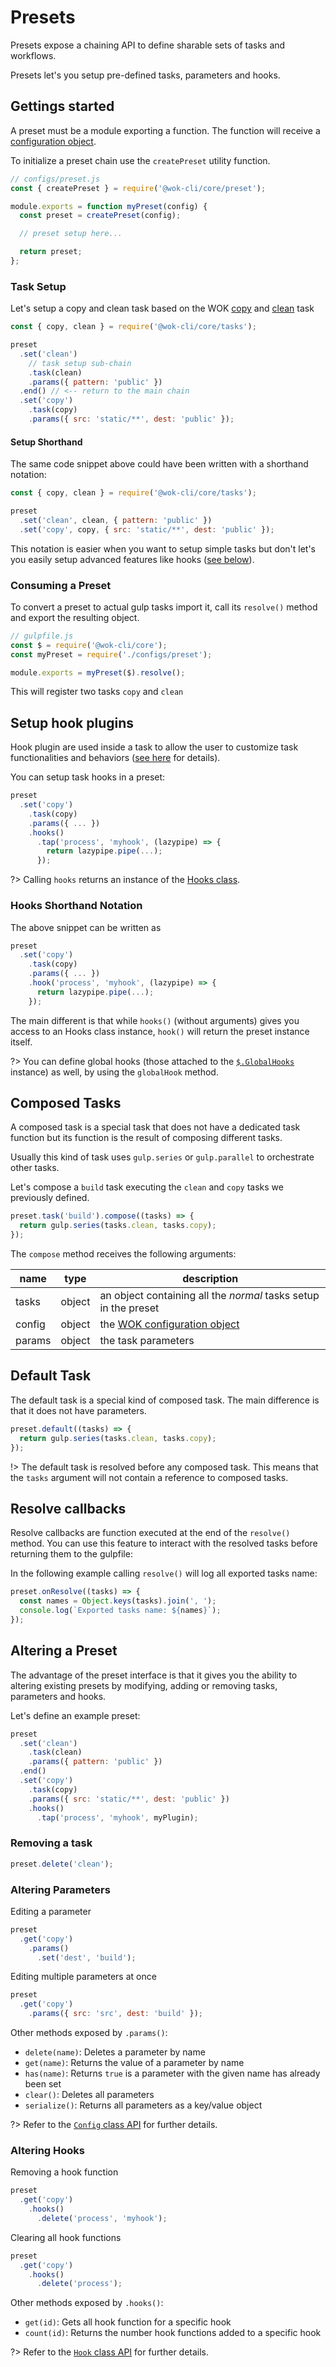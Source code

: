 # Presets

Presets expose a chaining API to define sharable sets of tasks and workflows.

Presets let's you setup pre-defined tasks, parameters and hooks.

## Gettings started

A preset must be a module exporting a function. The function will receive a [configuration object](packages/core/configuration).

To initialize a preset chain use the `createPreset` utility function.

```js
// configs/preset.js
const { createPreset } = require('@wok-cli/core/preset');

module.exports = function myPreset(config) {
  const preset = createPreset(config);

  // preset setup here...

  return preset;
};
```

### Task Setup

Let's setup a copy and clean task based on the WOK [copy](packages/core/tasks/copy) and [clean](packages/core/tasks/clean) task

<!-- prettier-ignore -->
```js
const { copy, clean } = require('@wok-cli/core/tasks');

preset
  .set('clean')
    // task setup sub-chain
    .task(clean)
    .params({ pattern: 'public' })
  .end() // <-- return to the main chain
  .set('copy')
    .task(copy)
    .params({ src: 'static/**', dest: 'public' });
```

#### Setup Shorthand

The same code snippet above could have been written with a shorthand notation:

```js
const { copy, clean } = require('@wok-cli/core/tasks');

preset
  .set('clean', clean, { pattern: 'public' })
  .set('copy', copy, { src: 'static/**', dest: 'public' });
```

This notation is easier when you want to setup simple tasks but don't let's you easily setup advanced features like hooks ([see below](###)).

### Consuming a Preset

To convert a preset to actual gulp tasks import it, call its `resolve()` method and export the resulting object.

```js
// gulpfile.js
const $ = require('@wok-cli/core');
const myPreset = require('./configs/preset');

module.exports = myPreset($).resolve();
```

This will register two tasks `copy` and `clean`

## Setup hook plugins

Hook plugin are used inside a task to allow the user to customize task functionalities and behaviors ([see here](packages/core/create-tasks#task-function-hooks) for details).

You can setup task hooks in a preset:

<!-- prettier-ignore -->
```js
preset
  .set('copy')
    .task(copy)
    .params({ ... })
    .hooks()
      .tap('process', 'myhook', (lazypipe) => {
        return lazypipe.pipe(...);
      });
```

?> Calling `hooks` returns an instance of the [Hooks class](packages/core/api/hooks).

### Hooks Shorthand Notation

The above snippet can be written as

<!-- prettier-ignore -->
```js
preset
  .set('copy')
    .task(copy)
    .params({ ... })
    .hook('process', 'myhook', (lazypipe) => {
      return lazypipe.pipe(...);
    });
```

The main different is that while `hooks()` (without arguments) gives you access to an Hooks class instance, `hook()` will return the preset instance itself.

?> You can define global hooks (those attached to the [`$.GlobalHooks`](packages/core/configuration#globalhooks) instance) as well, by using the `globalHook` method.

## Composed Tasks

A composed task is a special task that does not have a dedicated task function but its function is the result of composing different tasks.

Usually this kind of task uses `gulp.series` or `gulp.parallel` to orchestrate other tasks.

Let's compose a `build` task executing the `clean` and `copy` tasks we previously defined.

```js
preset.task('build').compose((tasks) => {
  return gulp.series(tasks.clean, tasks.copy);
});
```

The `compose` method receives the following arguments:

| name   | type   | description                                                     |
| ------ | ------ | --------------------------------------------------------------- |
| tasks  | object | an object containing all the _normal_ tasks setup in the preset |
| config | object | the [WOK configuration object][1]                               |
| params | object | the task parameters                                             |

[1]: packages/core/configuration

## Default Task

The default task is a special kind of composed task. The main difference is that it does not have parameters.

```js
preset.default((tasks) => {
  return gulp.series(tasks.clean, tasks.copy);
});
```

!> The default task is resolved before any composed task. This means that the `tasks` argument will not contain a reference to composed tasks.

## Resolve callbacks

Resolve callbacks are function executed at the end of the `resolve()` method. You can use this feature to interact with the resolved tasks before returning them to the gulpfile:

In the following example calling `resolve()` will log all exported tasks name:

```js
preset.onResolve((tasks) => {
  const names = Object.keys(tasks).join(', ');
  console.log(`Exported tasks name: ${names}`);
});
```

## Altering a Preset

The advantage of the preset interface is that it gives you the ability to altering existing presets by modifying, adding or removing tasks, parameters and hooks.

Let's define an example preset:

<!-- prettier-ignore -->
```js
preset
  .set('clean')
    .task(clean)
    .params({ pattern: 'public' })
  .end()
  .set('copy')
    .task(copy)
    .params({ src: 'static/**', dest: 'public' })
    .hooks()
      .tap('process', 'myhook', myPlugin);
```

### Removing a task

```js
preset.delete('clean');
```

### Altering Parameters

Editing a parameter

<!-- prettier-ignore -->
```js
preset
  .get('copy')
    .params()
      .set('dest', 'build');
```

Editing multiple parameters at once

<!-- prettier-ignore -->
```js
preset
  .get('copy')
    .params({ src: 'src', dest: 'build' });
```

Other methods exposed by `.params()`:

- `delete(name)`: Deletes a parameter by name
- `get(name)`: Returns the value of a parameter by name
- `has(name)`: Returns `true` is a parameter with the given name has already been set
- `clear()`: Deletes all parameters
- `serialize()`: Returns all parameters as a key/value object

?> Refer to the [`Config` class API](packages/core/api/lib/config) for further details.

### Altering Hooks

Removing a hook function

<!-- prettier-ignore -->
```js
preset
  .get('copy')
    .hooks()
      .delete('process', 'myhook');
```

Clearing all hook functions

<!-- prettier-ignore -->
```js
preset
  .get('copy')
    .hooks()
      .delete('process');
```

Other methods exposed by `.hooks()`:

- `get(id)`: Gets all hook function for a specific hook
- `count(id)`: Returns the number hook functions added to a specific hook

?> Refer to the [`Hook` class API](packages/core/api/lib/hooks) for further details.
